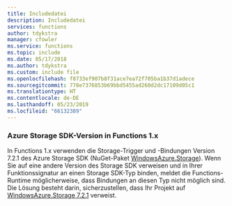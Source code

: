 ```yaml
---
title: Includedatei
description: Includedatei
services: functions
author: tdykstra
manager: cfowler
ms.service: functions
ms.topic: include
ms.date: 05/17/2018
ms.author: tdykstra
ms.custom: include file
ms.openlocfilehash: f8733ef907b8f31ace7ea72f705ba1b37d1adece
ms.sourcegitcommit: 778e7376853b69bbd5455ad260d2dc17109d05c1
ms.translationtype: HT
ms.contentlocale: de-DE
ms.lasthandoff: 05/23/2019
ms.locfileid: "66132389"
---
```

### <a name="azure-storage-sdk-version-in-functions-1x"></a>Azure Storage SDK-Version in Functions 1.x

In Functions 1.x verwenden die Storage-Trigger und -Bindungen Version 7.2.1 des Azure Storage SDK (NuGet-Paket [WindowsAzure.Storage](https://www.nuget.org/packages/WindowsAzure.Storage/7.2.1)). Wenn Sie auf eine andere Version des Storage SDK verweisen und in Ihrer Funktionssignatur an einen Storage SDK-Typ binden, meldet die Functions-Runtime möglicherweise, dass Bindungen an diesen Typ nicht möglich sind. Die Lösung besteht darin, sicherzustellen, dass Ihr Projekt auf [WindowsAzure.Storage 7.2.1](https://www.nuget.org/packages/WindowsAzure.Storage/7.2.1) verweist.

